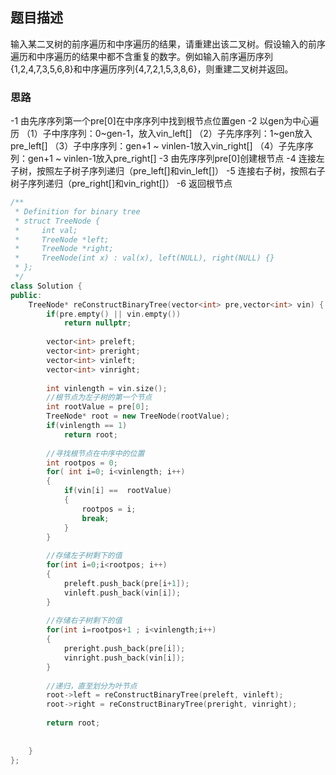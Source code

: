 
## 题目描述
输入某二叉树的前序遍历和中序遍历的结果，请重建出该二叉树。假设输入的前序遍历和中序遍历的结果中都不含重复的数字。例如输入前序遍历序列{1,2,4,7,3,5,6,8}和中序遍历序列{4,7,2,1,5,3,8,6}，则重建二叉树并返回。

### 思路
-1 由先序序列第一个pre[0]在中序序列中找到根节点位置gen
-2 以gen为中心遍历
 （1）子中序序列：0~gen-1，放入vin_left[]
 （2）子先序序列：1~gen放入pre_left[]
 （3）子中序序列：gen+1 ~ vinlen-1放入vin_right[]
 （4）子先序序列：gen+1 ~ vinlen-1放入pre_right[]
-3 由先序序列pre[0]创建根节点
-4 连接左子树，按照左子树子序列递归（pre_left[]和vin_left[]）
-5 连接右子树，按照右子树子序列递归（pre_right[]和vin_right[]）
-6 返回根节点

```c++
/**
 * Definition for binary tree
 * struct TreeNode {
 *     int val;
 *     TreeNode *left;
 *     TreeNode *right;
 *     TreeNode(int x) : val(x), left(NULL), right(NULL) {}
 * };
 */
class Solution {
public:
    TreeNode* reConstructBinaryTree(vector<int> pre,vector<int> vin) {
        if(pre.empty() || vin.empty())
            return nullptr;
        
        vector<int> preleft;
        vector<int> preright;
        vector<int> vinleft;
        vector<int> vinright;
        
        int vinlength = vin.size();
        //根节点为左子树的第一个节点
        int rootValue = pre[0];
        TreeNode* root = new TreeNode(rootValue);
        if(vinlength == 1)
            return root;
        
        //寻找根节点在中序中的位置
        int rootpos = 0;
        for( int i=0; i<vinlength; i++)
        {
            if(vin[i] ==  rootValue)
            {
                rootpos = i;
                break;
            }
        }
        
        //存储左子树剩下的值
        for(int i=0;i<rootpos; i++)
        {
            preleft.push_back(pre[i+1]);
            vinleft.push_back(vin[i]);
        }
        
        //存储右子树剩下的值
        for(int i=rootpos+1 ; i<vinlength;i++)
        {
            preright.push_back(pre[i]);
            vinright.push_back(vin[i]);
        }
        
        //递归，直至划分为叶节点
        root->left = reConstructBinaryTree(preleft, vinleft);
        root->right = reConstructBinaryTree(preright, vinright);
        
        return root;
        
        
    }
};
```
